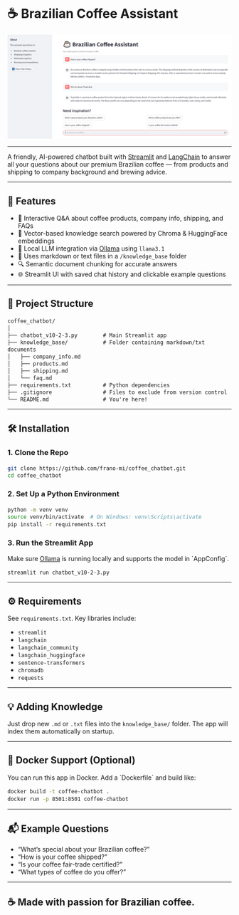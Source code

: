 # ☕ Brazilian Coffee Assistant

<p align="center">
  <img src="chatbot.png" alt="Brazilian Coffee Assistant Screenshot" width="800"/>
</p>

---

A friendly, AI-powered chatbot built with [Streamlit](https://streamlit.io/) and [LangChain](https://www.langchain.com/) to answer all your questions about our premium Brazilian coffee — from products and shipping to company background and brewing advice.

---

## 🚀 Features

- 💬 Interactive Q&A about coffee products, company info, shipping, and FAQs
- 🧠 Vector-based knowledge search powered by Chroma & HuggingFace embeddings
- 🤖 Local LLM integration via [Ollama](https://ollama.com/) using `llama3.1`
- 📝 Uses markdown or text files in a `/knowledge_base` folder
- 🔍 Semantic document chunking for accurate answers
- 🌐 Streamlit UI with saved chat history and clickable example questions

---

## 📁 Project Structure

```
coffee_chatbot/
│
├── chatbot_v10-2-3.py        # Main Streamlit app
├── knowledge_base/           # Folder containing markdown/txt documents
│   ├── company_info.md
│   ├── products.md
│   ├── shipping.md
│   └── faq.md
├── requirements.txt          # Python dependencies
├── .gitignore                # Files to exclude from version control
└── README.md                 # You're here!
```

---

## 🛠️ Installation

### 1. Clone the Repo

```bash
git clone https://github.com/frano-mi/coffee_chatbot.git
cd coffee_chatbot
```

### 2. Set Up a Python Environment

```bash
python -m venv venv
source venv/bin/activate  # On Windows: venv\Scripts\activate
pip install -r requirements.txt
```

### 3. Run the Streamlit App

Make sure [Ollama](https://ollama.com/) is running locally and supports the model in \`AppConfig\`.

```bash
streamlit run chatbot_v10-2-3.py
```

---

## ⚙️ Requirements

See `requirements.txt`. Key libraries include:

- `streamlit`
- `langchain`
- `langchain_community`
- `langchain_huggingface`
- `sentence-transformers`
- `chromadb`
- `requests`

---

## 💡 Adding Knowledge

Just drop new `.md` or `.txt` files into the `knowledge_base/` folder. The app will index them automatically on startup.

---

## 🐳 Docker Support (Optional)

You can run this app in Docker. Add a \`Dockerfile\` and build like:

```bash
docker build -t coffee-chatbot .
docker run -p 8501:8501 coffee-chatbot
```

---

## 📬 Example Questions

- “What’s special about your Brazilian coffee?”
- “How is your coffee shipped?”
- “Is your coffee fair-trade certified?”
- “What types of coffee do you offer?”


---

## ☕ Made with passion for Brazilian coffee.